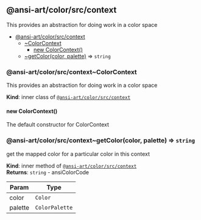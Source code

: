 <a name="module_@ansi-art/color/src/context"></a>

## @ansi-art/color/src/context
This provides an abstraction for doing work in a color space


* [@ansi-art/color/src/context](#module_@ansi-art/color/src/context)
    * [~ColorContext](#module_@ansi-art/color/src/context..ColorContext)
        * [new ColorContext()](#new_module_@ansi-art/color/src/context..ColorContext_new)
    * [~getColor(color, palette)](#module_@ansi-art/color/src/context..getColor) ⇒ <code>string</code>

<a name="module_@ansi-art/color/src/context..ColorContext"></a>

### @ansi-art/color/src/context~ColorContext
This provides an abstraction for doing work in a color space

**Kind**: inner class of [<code>@ansi-art/color/src/context</code>](#module_@ansi-art/color/src/context)  
<a name="new_module_@ansi-art/color/src/context..ColorContext_new"></a>

#### new ColorContext()
The default constructor for ColorContext

<a name="module_@ansi-art/color/src/context..getColor"></a>

### @ansi-art/color/src/context~getColor(color, palette) ⇒ <code>string</code>
get the mapped color for a particular color in this context

**Kind**: inner method of [<code>@ansi-art/color/src/context</code>](#module_@ansi-art/color/src/context)  
**Returns**: <code>string</code> - ansiColorCode  

| Param | Type |
| --- | --- |
| color | <code>Color</code> | 
| palette | <code>ColorPalette</code> | 

